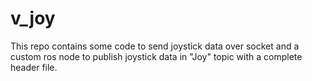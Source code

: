 # v_joy
This repo contains some code to send joystick data over socket and a custom ros node to publish joystick data in "Joy" topic with a complete header file.
